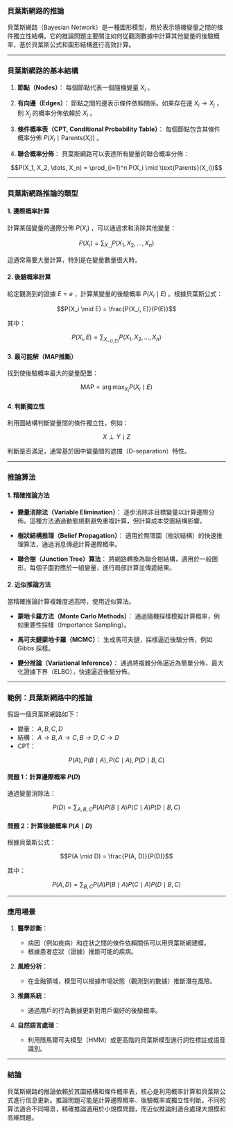 ### **貝葉斯網路的推論**

貝葉斯網路（Bayesian Network）是一種圖形模型，用於表示隨機變量之間的條件獨立性結構。它的推論問題主要關注如何從觀測數據中計算其他變量的後驗概率，基於貝葉斯公式和圖形結構進行高效計算。

---

### **貝葉斯網路的基本結構**
1. **節點（Nodes）**：
   每個節點代表一個隨機變量  $`X_i`$ 。

2. **有向邊（Edges）**：
   節點之間的邊表示條件依賴關係。如果存在邊  $`X_i \to X_j`$ ，則  $`X_j`$  的概率分佈依賴於  $`X_i`$ 。

3. **條件概率表（CPT, Conditional Probability Table）**：
   每個節點包含其條件概率分佈  $`P(X_i \mid \text{Parents}(X_i))`$ 。

4. **聯合概率分佈**：
   貝葉斯網路可以表達所有變量的聯合概率分佈：
   
```math
P(X_1, X_2, \dots, X_n) = \prod_{i=1}^n P(X_i \mid \text{Parents}(X_i))
```


---

### **貝葉斯網路推論的類型**

#### **1. 邊際概率計算**
計算某個變量的邊際分佈  $`P(X_i)`$ ，可以通過求和消除其他變量：

```math
P(X_i) = \sum_{X_{-i}} P(X_1, X_2, \dots, X_n)
```

這通常需要大量計算，特別是在變量數量很大時。

#### **2. 後驗概率計算**
給定觀測到的證據  $`E = e`$ ，計算某變量的後驗概率  $`P(X_i \mid E)`$ 。根據貝葉斯公式：

```math
P(X_i \mid E) = \frac{P(X_i, E)}{P(E)}
```

其中：

```math
P(X_i, E) = \sum_{X_{-\{i, E\}}} P(X_1, X_2, \dots, X_n)
```


#### **3. 最可能解（MAP推斷）**
找到使後驗概率最大的變量配置：

```math
\text{MAP} = \arg\max_{X_i} P(X_i \mid E)
```


#### **4. 判斷獨立性**
利用圖結構判斷變量間的條件獨立性，例如：

```math
X \perp Y \mid Z
```

判斷是否滿足，通常基於圖中變量間的遮擋（D-separation）特性。

---

### **推論算法**

#### **1. 精確推論方法**
- **變量消除法（Variable Elimination）**：
  逐步消除非目標變量以計算邊際分佈。這種方法通過動態規劃避免重複計算，但計算成本受圖結構影響。

- **樹狀結構推理（Belief Propagation）**：
  適用於無環圖（樹狀結構）的快速推理算法，通過消息傳遞計算邊際概率。

- **聯合樹（Junction Tree）算法**：
  將網路轉換為聯合樹結構，適用於一般圖形。每個子圖對應於一組變量，進行局部計算並傳遞結果。

#### **2. 近似推論方法**
當精確推論計算複雜度過高時，使用近似算法。

- **蒙地卡羅方法（Monte Carlo Methods）**：
  通過隨機採樣模擬計算概率，例如重要性採樣（Importance Sampling）。

- **馬可夫鏈蒙地卡羅（MCMC）**：
  生成馬可夫鏈，採樣逼近後驗分佈，例如 Gibbs 採樣。

- **變分推論（Variational Inference）**：
  通過將複雜分佈逼近為簡單分佈，最大化證據下界（ELBO），快速逼近後驗分佈。

---

### **範例：貝葉斯網路中的推論**

假設一個貝葉斯網路如下：
- 變量： $`A, B, C, D`$ 
- 結構： $`A \to B, A \to C, B \to D, C \to D`$ 
- CPT：
  
```math
P(A), \, P(B \mid A), \, P(C \mid A), \, P(D \mid B, C)
```


#### 問題 1：計算邊際概率  $`P(D)`$ 
通過變量消除法：

```math
P(D) = \sum_{A, B, C} P(A) P(B \mid A) P(C \mid A) P(D \mid B, C)
```


#### 問題 2：計算後驗概率  $`P(A \mid D)`$ 
根據貝葉斯公式：

```math
P(A \mid D) = \frac{P(A, D)}{P(D)}
```

其中：

```math
P(A, D) = \sum_{B, C} P(A) P(B \mid A) P(C \mid A) P(D \mid B, C)
```


---

### **應用場景**

1. **醫學診斷**：
   - 病因（例如疾病）和症狀之間的條件依賴關係可以用貝葉斯網建模。
   - 根據患者症狀（證據）推斷可能的疾病。

2. **風險分析**：
   - 在金融領域，模型可以根據市場狀態（觀測到的數據）推斷潛在風險。

3. **推薦系統**：
   - 通過用戶的行為數據更新對用戶偏好的後驗概率。

4. **自然語言處理**：
   - 利用隱馬爾可夫模型（HMM）或更高階的貝葉斯模型進行詞性標註或語音識別。

---

### **結論**

貝葉斯網路的推論依賴於其圖結構和條件概率表，核心是利用概率計算和貝葉斯公式進行信息更新。推論問題可能是計算邊際概率、後驗概率或獨立性判斷。不同的算法適合不同場景，精確推論適用於小規模問題，而近似推論則適合處理大規模和高維問題。
